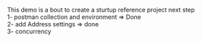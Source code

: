 This demo is a bout to create a sturtup reference project
next step <br>
1- postman collection and environment => Done<br>
2- add Address settings => done <br>
3- concurrency  <br>
